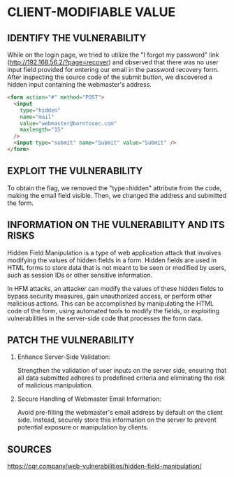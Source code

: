 # CLIENT-MODIFIABLE VALUE

## IDENTIFY THE VULNERABILITY

While on the login page, we tried to utilize the "I forgot my password" link (http://192.168.56.2/?page=recover) and observed that there was no user input field provided for entering our email in the password recovery form.
After inspecting the source code of the submit button, we discovered a hidden input containing the webmaster's address.

```html
<form action="#" method="POST">
  <input
    type="hidden"
    name="mail"
    value="webmaster@borntosec.com"
    maxlength="15"
  />
  <input type="submit" name="Submit" value="Submit" />
</form>
```

## EXPLOIT THE VULNERABILITY

To obtain the flag, we removed the "type=hidden" attribute from the code, making the email field visible. Then, we changed the address and submitted the form.

## INFORMATION ON THE VULNERABILITY AND ITS RISKS

Hidden Field Manipulation is a type of web application attack that involves modifying the values of hidden fields in a form. Hidden fields are used in HTML forms to store data that is not meant to be seen or modified by users, such as session IDs or other sensitive information.

In HFM attacks, an attacker can modify the values of these hidden fields to bypass security measures, gain unauthorized access, or perform other malicious actions. This can be accomplished by manipulating the HTML code of the form, using automated tools to modify the fields, or exploiting vulnerabilities in the server-side code that processes the form data.

## PATCH THE VULNERABILITY

1. Enhance Server-Side Validation:

   Strengthen the validation of user inputs on the server side, ensuring that all data submitted adheres to predefined criteria and eliminating the risk of malicious manipulation.

2. Secure Handling of Webmaster Email Information:

   Avoid pre-filling the webmaster's email address by default on the client side. Instead, securely store this information on the server to prevent potential exposure or manipulation by clients.

## SOURCES

https://cqr.company/web-vulnerabilities/hidden-field-manipulation/
